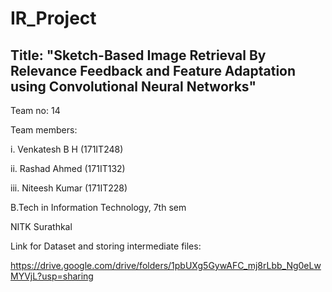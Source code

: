 # IR_Project

## Title: "Sketch-Based Image Retrieval By Relevance Feedback and Feature Adaptation using Convolutional Neural Networks"

Team no: 14


Team members:

i. Venkatesh B H (171IT248)

ii. Rashad Ahmed (171IT132)

iii. Niteesh Kumar (171IT228)


B.Tech in Information Technology, 7th sem


NITK Surathkal


Link for Dataset and storing intermediate files:

https://drive.google.com/drive/folders/1pbUXg5GywAFC_mj8rLbb_Ng0eLwMYVjL?usp=sharing
